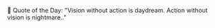 <!-- start quote -->
💬 Quote of the Day: "Vision without action is daydream. Action without vision is nightmare.."
<!-- end quote -->